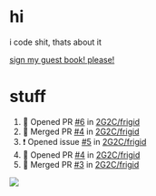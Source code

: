 # hi
i code shit, thats about it

[sign my guest book! please!](https://github.com/Just-a-Unity-Dev/Just-a-Unity-Dev/issues/new?&body=Sign%20my%20guest%20book%20by%20placing%20your%20name%20in%20the%20title,%20how%27d%20you%20get%20to%20this%20page%20and%20why?%20Don%27t%20forget%20you%20have%20an%20entire%20notebook%20in%20your%20hands!)


# stuff
<!--START_SECTION:activity-->
1. 💪 Opened PR [#6](https://github.com/2G2C/frigid/pull/6) in [2G2C/frigid](https://github.com/2G2C/frigid)
2. 🎉 Merged PR [#4](https://github.com/2G2C/frigid/pull/4) in [2G2C/frigid](https://github.com/2G2C/frigid)
3. ❗️ Opened issue [#5](https://github.com/2G2C/frigid/issues/5) in [2G2C/frigid](https://github.com/2G2C/frigid)
4. 💪 Opened PR [#4](https://github.com/2G2C/frigid/pull/4) in [2G2C/frigid](https://github.com/2G2C/frigid)
5. 🎉 Merged PR [#3](https://github.com/2G2C/frigid/pull/3) in [2G2C/frigid](https://github.com/2G2C/frigid)
<!--END_SECTION:activity-->

![](https://github-profile-summary-cards.vercel.app/api/cards/profile-details?username=Just-a-Unity-Dev&theme=solarized_dark)

